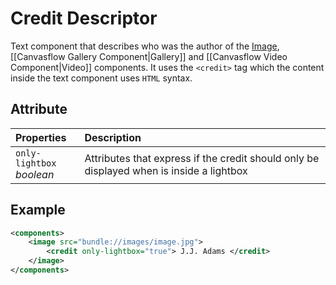 # Credit Descriptor

Text component that describes who was the author of the [Image](../components/Image.md), [[Canvasflow Gallery Component|Gallery]] and [[Canvasflow Video Component|Video]] components. It uses the `<credit>` tag which the content inside the text component uses `HTML` syntax.

## Attribute

| Properties                      | Description                                                                              |
| :------------------------------ | :--------------------------------------------------------------------------------------- |
| `only-lightbox` <br/> _boolean_ | Attributes that express if the credit should only be displayed when is inside a lightbox |

## Example
```xml
<components>
	<image src="bundle://images/image.jpg">
		<credit only-lightbox="true"> J.J. Adams </credit>
	</image>
</components>
```